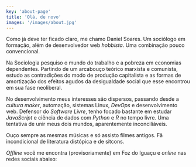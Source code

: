 ```yaml
---
key: 'about-page'
title: 'Olá, de novo'
images: '/images/about.jpg'
---
```


Como já deve ter ficado claro, me chamo Daniel Soares. Um sociólogo em formação, além de desenvolvedor web _hobbista_. Uma combinação pouco convencional.

Na Sociologia pesquiso o mundo do trabalho e a pobreza em economias dependentes. Partindo de um arcabouço teórico marxista e comunista, estudo as contradições do modo de produção capitalista e as formas de amortização dos efeitos agudos da desigualdade social que esse encontrou em sua fase neoliberal.

No desenvolvimento meus interesses são dispersos, passando desde a _cultura maker_, automação, sistemas Linux, _DevOps_ e desenvolvimento web. Defensor do _Software Livre_, tenho focado bastante em estudar _JavaScript_ e ciência de dados com _Python_ e _R_ no tempo livre. Uma tentativa de unir meus dois mundos, aparentemente inconciliáveis.

Ouço sempre as mesmas músicas e só assisto filmes antigos. Fã incondicional de literatura distópica e de sitcons.

_Offline_ você me encontra (provisoriamente) em Foz do Iguaçu e _online_ nas redes sociais abaixo:
